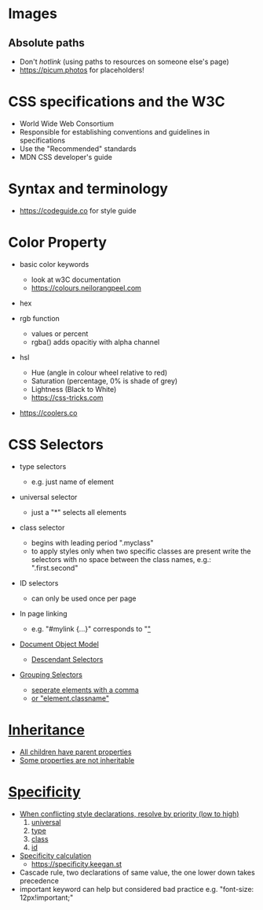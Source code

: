 # Images

## Absolute paths

* Don't _hotlink_ (using paths to resources on someone else's page)
* https://picum.photos for placeholders!

# CSS specifications and the W3C

* World Wide Web Consortium
* Responsible for establishing conventions and guidelines in
  specifications
* Use the "Recommended" standards
* MDN CSS developer's guide

# Syntax and terminology

* https://codeguide.co for style guide

# Color Property

* basic color keywords
  * look at w3C documentation
  * https://colours.neilorangpeel.com
* hex
* rgb function
  * values or percent
  * rgba() adds opacitiy with alpha channel

* hsl
  * Hue (angle in colour wheel relative to red)
  * Saturation (percentage, 0% is shade of grey)
  * Lightness (Black to White)
  * https://css-tricks.com

* https://coolers.co

# CSS Selectors

* type selectors
  * e.g. just name of element
  
* universal selector
  * just a "*" selects all elements

* class selector
  * begins with leading period ".myclass"
  * to apply styles only when two specific classes are present
    write the selectors with no space between the class names,
    e.g.: ".first.second"

* ID selectors
  * can only be used once per page

* In page linking
  * e.g. "#mylink {...}" corresponds to "<a href="#mylink">"

* Document Object Model

  * Descendant Selectors

* Grouping Selectors
  * seperate elements with a comma
  * or "element.classname"

# Inheritance
  * All children have parent properties
  * Some properties are not inheritable

# Specificity
  * When conflicting style declarations, resolve by priority (low to high)
    1. universal
    2. type
    3. class
    4. id
  * Specificity calculation
    * https://specificity.keegan.st
  * Cascade rule, two declarations of same value, the one lower
    down takes precedence
  * important keyword can help but considered bad practice
    e.g. "font-size: 12px!important;"
